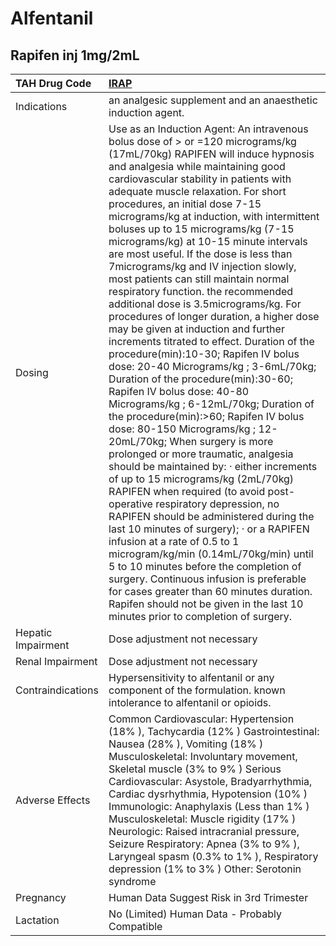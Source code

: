 # Alfentanil

## Rapifen inj 1mg/2mL

| TAH Drug Code      | [IRAP](https://www.tahsda.org.tw/drugs/hissearch.php?drug_code=IRAP)                                                                                                                                                                                                                                                                                                                                                                                                                                                                                                                                                                                                                                                                                                                                                                                                                                                                                                                                                                                                                                                                                                                                                                                                                                                                                                                                                                                                                                                                                                                                                                          |
|:-------------------|:----------------------------------------------------------------------------------------------------------------------------------------------------------------------------------------------------------------------------------------------------------------------------------------------------------------------------------------------------------------------------------------------------------------------------------------------------------------------------------------------------------------------------------------------------------------------------------------------------------------------------------------------------------------------------------------------------------------------------------------------------------------------------------------------------------------------------------------------------------------------------------------------------------------------------------------------------------------------------------------------------------------------------------------------------------------------------------------------------------------------------------------------------------------------------------------------------------------------------------------------------------------------------------------------------------------------------------------------------------------------------------------------------------------------------------------------------------------------------------------------------------------------------------------------------------------------------------------------------------------------------------------------|
| Indications        | an analgesic supplement and an anaesthetic induction agent.                                                                                                                                                                                                                                                                                                                                                                                                                                                                                                                                                                                                                                                                                                                                                                                                                                                                                                                                                                                                                                                                                                                                                                                                                                                                                                                                                                                                                                                                                                                                                                                   |
| Dosing             | Use as an Induction Agent: An intravenous bolus dose of > or =120 micrograms/kg (17mL/70kg) RAPIFEN will induce hypnosis and analgesia while maintaining good cardiovascular stability in patients with adequate muscle relaxation. For short procedures, an initial dose 7-15 micrograms/kg at induction, with intermittent boluses up to 15 micrograms/kg (7-15 micrograms/kg) at 10-15 minute intervals are most useful. If the dose is less than 7micrograms/kg and IV injection slowly, most patients can still maintain normal respiratory function. the recommended additional dose is 3.5micrograms/kg. For procedures of longer duration, a higher dose may be given at induction and further increments titrated to effect. Duration of the procedure(min):10-30; Rapifen IV bolus dose: 20-40 Micrograms/kg ; 3-6mL/70kg; Duration of the procedure(min):30-60; Rapifen IV bolus dose: 40-80 Micrograms/kg ; 6-12mL/70kg; Duration of the procedure(min):>60; Rapifen IV bolus dose: 80-150 Micrograms/kg ; 12-20mL/70kg; When surgery is more prolonged or more traumatic, analgesia should be maintained by: ‧ either increments of up to 15 micrograms/kg (2mL/70kg) RAPIFEN when required (to avoid post-operative respiratory depression, no RAPIFEN should be administered during the last 10 minutes of surgery); ‧ or a RAPIFEN infusion at a rate of 0.5 to 1 microgram/kg/min (0.14mL/70kg/min) until 5 to 10 minutes before the completion of surgery. Continuous infusion is preferable for cases greater than 60 minutes duration. Rapifen should not be given in the last 10 minutes prior to completion of surgery. |
| Hepatic Impairment | Dose adjustment not necessary                                                                                                                                                                                                                                                                                                                                                                                                                                                                                                                                                                                                                                                                                                                                                                                                                                                                                                                                                                                                                                                                                                                                                                                                                                                                                                                                                                                                                                                                                                                                                                                                                 |
| Renal Impairment   | Dose adjustment not necessary                                                                                                                                                                                                                                                                                                                                                                                                                                                                                                                                                                                                                                                                                                                                                                                                                                                                                                                                                                                                                                                                                                                                                                                                                                                                                                                                                                                                                                                                                                                                                                                                                 |
| Contraindications  | Hypersensitivity to alfentanil or any component of the formulation. known intolerance to alfentanil or opioids.                                                                                                                                                                                                                                                                                                                                                                                                                                                                                                                                                                                                                                                                                                                                                                                                                                                                                                                                                                                                                                                                                                                                                                                                                                                                                                                                                                                                                                                                                                                               |
| Adverse Effects    | Common Cardiovascular: Hypertension (18% ), Tachycardia (12% ) Gastrointestinal: Nausea (28% ), Vomiting (18% ) Musculoskeletal: Involuntary movement, Skeletal muscle (3% to 9% ) Serious Cardiovascular: Asystole, Bradyarrhythmia, Cardiac dysrhythmia, Hypotension (10% ) Immunologic: Anaphylaxis (Less than 1% ) Musculoskeletal: Muscle rigidity (17% ) Neurologic: Raised intracranial pressure, Seizure Respiratory: Apnea (3% to 9% ), Laryngeal spasm (0.3% to 1% ), Respiratory depression (1% to 3% ) Other: Serotonin syndrome                                                                                                                                                                                                                                                                                                                                                                                                                                                                                                                                                                                                                                                                                                                                                                                                                                                                                                                                                                                                                                                                                                  |
| Pregnancy          | Human Data Suggest Risk in 3rd Trimester                                                                                                                                                                                                                                                                                                                                                                                                                                                                                                                                                                                                                                                                                                                                                                                                                                                                                                                                                                                                                                                                                                                                                                                                                                                                                                                                                                                                                                                                                                                                                                                                      |
| Lactation          | No (Limited) Human Data - Probably Compatible                                                                                                                                                                                                                                                                                                                                                                                                                                                                                                                                                                                                                                                                                                                                                                                                                                                                                                                                                                                                                                                                                                                                                                                                                                                                                                                                                                                                                                                                                                                                                                                                 |

